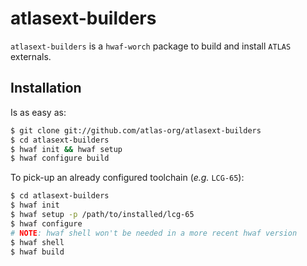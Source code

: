 atlasext-builders
=================

``atlasext-builders`` is a `hwaf-worch` package to build and install ``ATLAS`` externals.

## Installation

Is as easy as:

```sh
$ git clone git://github.com/atlas-org/atlasext-builders
$ cd atlasext-builders
$ hwaf init && hwaf setup
$ hwaf configure build
```

To pick-up an already configured toolchain (_e.g._ ``LCG-65``):
```sh
$ cd atlasext-builders
$ hwaf init
$ hwaf setup -p /path/to/installed/lcg-65
$ hwaf configure
# NOTE: hwaf shell won't be needed in a more recent hwaf version
$ hwaf shell
$ hwaf build
```
